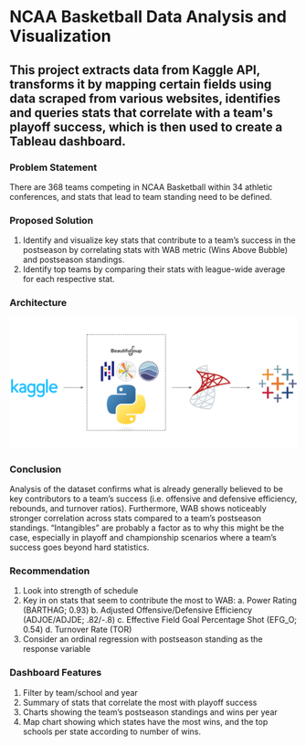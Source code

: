 # NCAA Basketball Data Analysis and Visualization

## This project extracts data from Kaggle API, transforms it by mapping certain fields using data scraped from various websites, identifies and queries stats that correlate with a team's playoff success, which is then used to create a Tableau dashboard.

### Problem Statement

  There are 368 teams competing in NCAA Basketball within 34 athletic conferences, and stats that lead to team standing need to be defined.

### Proposed Solution

  1. Identify and visualize key stats that contribute to a team’s success in the postseason by correlating stats with WAB metric (Wins Above Bubble) and postseason standings.
  2. Identify top teams by comparing their stats with league-wide average for each respective stat.

### Architecture
![Proposed Architecture](architecture.png)

### Conclusion

  Analysis of the dataset confirms what is already generally believed to be key contributors to a team’s success (i.e. offensive and defensive efficiency, rebounds, and turnover ratios). Furthermore, WAB shows noticeably stronger correlation across stats compared to a team’s postseason standings. “Intangibles” are probably a factor as to why this might be the case, especially in playoff and championship scenarios where a team’s success goes beyond hard statistics.

### Recommendation

  1. Look into strength of schedule
  2. Key in on stats that seem to contribute the most to WAB:
    a. Power Rating (BARTHAG; 0.93)
    b. Adjusted Offensive/Defensive Efficiency (ADJOE/ADJDE; .82/-.8)
    c. Effective Field Goal Percentage Shot (EFG_O; 0.54)
    d. Turnover Rate (TOR)
  3. Consider an ordinal regression with postseason standing as the response variable

### Dashboard Features

  1. Filter by team/school and year
  2. Summary of stats that correlate the most with playoff success
  3. Charts showing the team’s postseason standings and wins per year
  4. Map chart showing which states have the most wins, and the top schools per state according to number of wins.
